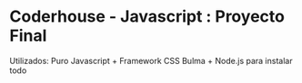 # Coderhouse - Javascript : Proyecto Final

Utilizados: Puro Javascript + Framework CSS Bulma + Node.js para instalar todo
